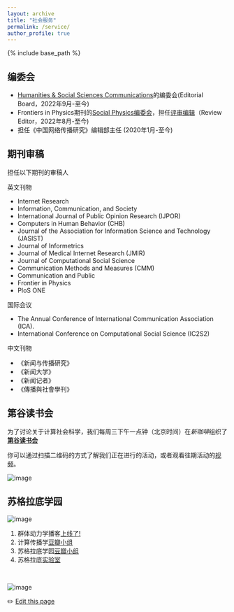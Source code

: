 ```yaml
---
layout: archive
title: "社会服务"
permalink: /service/
author_profile: true
---
```



{% include base_path %}

## 编委会

- [Humanities & Social Sciences Communications](https://www.nature.com/palcomms/)的编委会(Editorial Board，2022年9月-至今)
- Frontiers in Physics期刊的[Social Physics编委会](https://www.frontiersin.org/journals/physics/sections/social-physics)，担任[评审编辑](https://loop.frontiersin.org/people/1978496/overview)（Review Editor，2022年8月-至今)
- 担任《中国网络传播研究》编辑部主任 (2020年1月-至今)

## 期刊审稿

担任以下期刊的审稿人

英文刊物
- Internet Research
- Information, Communication, and Society
- International Journal of Public Opinion Research (IJPOR)
- Computers in Human Behavior (CHB)
- Journal of the Association for Information Science and Technology (JASIST)
- Journal of Informetrics
- Journal of Medical Internet Research (JMIR)
- Journal of Computational Social Science
- Communication Methods and Measures (CMM)
- Communication and Public
- Frontier in Physics
- PloS ONE

国际会议
- The Annual Conference of International Communication Association (ICA).
- International Conference on Computational Social Science (IC2S2)

中文刊物
- 《新闻与传播研究》
- 《新闻大学》
- 《新闻记者》
- 《傳播與社會學刊》

## 第谷读书会

为了讨论关于计算社会科学，我们每周三下午一点钟（北京时间）在*新咖啡*组织了[**第谷读书会**](https://search.bilibili.com/all?keyword=%E7%AC%AC%E8%B0%B7%E8%AF%BB%E4%B9%A6%E4%BC%9A&order=pubdate&duration=0&tids_1=0) 

你可以通过扫描二维码的方式了解我们正在进行的活动，或者观看往期活动的[视频](https://search.bilibili.com/all?keyword=%E7%AC%AC%E8%B0%B7%E8%AF%BB%E4%B9%A6%E4%BC%9A&order=pubdate&duration=0&tids_1=0)。 

![image](https://user-images.githubusercontent.com/543384/147380016-da65a625-6480-47f4-8e27-5034d696f553.png)

##  苏格拉底学园

![image](https://user-images.githubusercontent.com/543384/192223631-4a53ccfa-3652-4e88-bb7a-74ba51b35171.png)


1. 群体动力学播客[上线了!](https://www.ximalaya.com/album/69292192) 
2. 计算传播学[豆瓣小组](https://www.douban.com/group/webmining/)
3. 苏格拉底学园[豆瓣小组](https://www.douban.com/group/733982/)
4. 苏格拉底[实验室](https://chengjun.github.io/socrateslab/)

<br>

![image](https://user-images.githubusercontent.com/543384/192227995-fdb3a693-2f68-4dc4-b9bd-06053066322f.png)


✏️ [Edit this page](https://github.com/{{site.repository}}edit/gh-pages/_pages/service.md)




